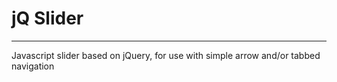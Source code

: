 # jQ Slider

---

Javascript slider based on jQuery, for use with simple arrow and/or tabbed navigation
